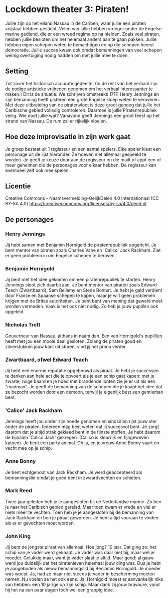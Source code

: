 # Lockdown theater 3: Piraten!
Jullie zijn op het eiland Nassau in de Cariben, waar jullie een piraten vrijstaat hebben gesticht. Velen van jullie hebben vroeger onder de Engelse marine gediend, die er een wreed regime op na hielden. Zoals veel piraten, hebben jullie besloten om het helemaal anders aan te gaan pakken. Jullie hebben eigen schepen weten te bemachtigen en op die schepen heerst democratie. Jullie succes kwam ook omdat bemanningen van veel schepen weinig overtuiging nodig hadden om met jullie mee te doen.

## Setting
Tot zover het historisch accurate gedeelte. (In de rest van het verhaal zijn de nodige artistieke vrijheden genomen om het verhaal interessanter te maken.) Dit is de situatie: 
We schrijven omstreeks 1717. Henry Jennings en zijn bemanning heeft gisteren een grote Engelse sloep weten te veroveren. Met deze uitbreiding van de piratenvloot is deze groot genoeg dat jullie het Caribische gebied volledig controleren. Daarmee is jullie Piratenrepubliek veilig. Wie doet jullie wat?
Vanavond geeft Jennings een groot feest op het strand van Nassau. De rum zal er rijkelijk vloeien.

## Hoe deze improvisatie in zijn werk gaat
Je groep bestaat uit 1 regisseur en een aantal spelers. Elke speler kiest een personage uit de lijst hieronder. Ze hoeven niet allemaal gespeeld te worden. Je geeft je keuze door aan de regisseur en die mailt of appt een of meer geheimen die de personages voor elkaar hebben. De regisseur kan eventueel zelf ook mee spelen.

## Licentie
Creative Commons - Naamsvermelding-GelijkDelen 4.0 Internationaal (CC BY-SA 4.0) https://creativecommons.org/licenses/by-sa/4.0/deed.nl

## De personages
### Henry Jennings
Jij hebt samen met Benjamin Hornigold de piratenrepubliek opgericht.
Je bent mentor van piraten zoals Charles Vane en 'Calico' Jack Rackham.
Ziet er geen probleem in om Engelse schepen te beroven.

### Benjamin Hornigold
Jij bent met het idee gekomen om een piratenrepubliek te starten. Henry Jennings sloot zich daarbij aan.
Je bent mentor van piraten zoals Edward Teach (Zwartbaard), Sam Bellamy en Stede Bonnet.
Je hebt je geld verdient door Franse en Spaanse schepen te kapen, maar je wilt geen problemen krijgen met de Britse autoriteiten.
Je bent bent van mening dat geweld moet worden vermeden. Vaak is het ook niet nodig. Zo heb je jouw pupillen ook opgeleid.

### Nicholas Trott
Gouverneur van Nassau, althans in naam dan.
Een van Hornigold's pupilllen heeft met jou een mooie deal gesloten. Zolang de piraten goud en zilverstukken jouw kant uit sturen, vind jij het prima verder.

### Zwartbaard, ofwel Edward Teach
Jij hebt een enorme reputatie opgebouwd als piraat. Je hebt je successen te danken aan hele act die je opvoert als je een schip gaat kapen: met je zwarte, ruige baard en je hoed met brandende lonten zie je er uit als een "madman". Je geeft de bemanning van de schepen die je kaapt het idee dat ze bezocht worden door een demoon, terwijl je eigenlijk best een gentleman bent.

### 'Calico' Jack Rackham
Jennings heeft jou onder zijn hoede genomen en sindsdien rijst jouw ster onder de piraten.
Iedereen mag best weten dat jij succesvol bent. Je zorgt daarom dat je altijd strak gekleed bent in de fijnste stoffen. Je hebt daarom de bijnaam 'Calico Jack' gekregen. (Calico is kleurrijk en fijngeweven katoen). Je bent een party animal.
Oh ja, en je vrouw Anne Bonny vaart en vecht mee op je schip.

### Anne Bonny
Je bent echtgenoot van Jack Rackham. Je werd geaccepteerd als bemanningslid omdat je goed bent in zwaardvechten en schieten.

### Mark Reed
Twee jaar geleden heb je je aangesloten bij de Nederlandse marine. Zo ben je naar het Caribisch gebied gereisd. Maar toen kwam er vrede en viel er niets meer te vechten. Toen heb je je aangesloten bij de bemanning van Jack Rackham en ben je piraat geworden. Je bent altijd vooraan te vinden als er er gevochten moet worden. 

### John King
Jij bent de jongste piraat van allemaal. Hoe jong? 10 jaar. Dat ging zo: het schip van je vader werd gekaapt. Je vader was daar niet bij, maar wel je moeder. Gelukkig maar, want je vader slaat je altijd. Maar goed: al gauw werd jou duidelijk dat het piratenleven helemaal jouw ding was. Dus je hebt je aangeboden als nieuw bemanningslid bij Benjamin Hornigold. Je moeder was woest. Ja, had ze maar niet steeds je vader in bescherming moeten nemen. Nu voelen ze het ook eens. Ja, Hornigold moest er aanvankelijk niks van hebben: een 10 jarige op zijn schip. Maar dank zij jouw bravoure, vond hij het na een paar dagen toch wel een grappig idee.
